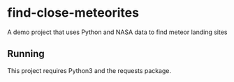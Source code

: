 # find-close-meteorites
A demo project that uses Python and NASA data to find meteor landing sites

## Running

This project requires Python3 and the requests package.
